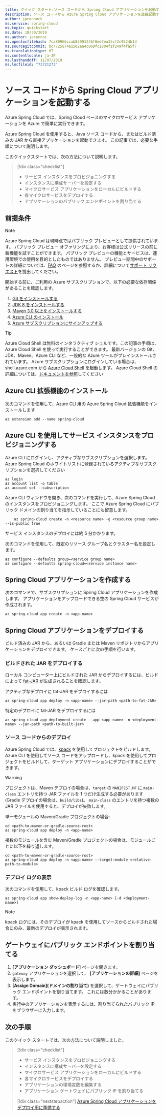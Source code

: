 ```yaml
---
title: クイック スタート:ソース コードから Spring Cloud アプリケーションを起動する
description: ソース コードから Azure Spring Cloud アプリケーションを直接起動する方法について説明します
author: jpconnock
ms.service: spring-cloud
ms.topic: quickstart
ms.date: 10/30/2019
ms.author: jeconnoc
ms.openlocfilehash: 7ca80966ccab83991246f0ed7ea35cf2c9524b1d
ms.sourcegitcommit: bc7725874a1502aa4c069fc1804f1f249f4fa5f7
ms.translationtype: HT
ms.contentlocale: ja-JP
ms.lasthandoff: 11/07/2019
ms.locfileid: "73721273"
---
```

# <a name="launch-your-spring-cloud-application-from-source-code"></a>ソース コードから Spring Cloud アプリケーションを起動する

Azure Spring Cloud では、Spring Cloud ベースのマイクロサービス アプリケーションを Azure で簡単に実行できます。

Azure Spring Cloud を使用すると、Java ソース コードから、またはビルド済みの JAR から直接アプリケーションを起動できます。 この記事では、必要な手順について説明します。

このクイックスタートでは、次の方法について説明します。

> [!div class="checklist"]
> * サービス インスタンスをプロビジョニングする
> * インスタンスに構成サーバーを設定する
> * マイクロサービス アプリケーションをローカルにビルドする
> * 各マイクロサービスをデプロイする
> * アプリケーションのパブリック エンドポイントを割り当てる

## <a name="prerequisites"></a>前提条件

>[!Note]
> Azure Spring Cloud は現時点ではパブリック プレビューとして提供されています。 パブリック プレビュー オファリングにより、お客様は公式リリースの前に新機能を試すことができます。  パブリック プレビューの機能とサービスは、運用環境での使用を目的としたものではありません。  プレビュー期間中のサポートの詳細については、[FAQ](https://azure.microsoft.com/support/faq/) のページを参照するか、詳細について[サポート リクエスト](https://docs.microsoft.com/azure/azure-supportability/how-to-create-azure-support-request)を提出してください。

開始する前に、ご利用の Azure サブスクリプションで、以下の必要な依存関係があることを確認します。

1. [Git をインストールする](https://git-scm.com/)
2. [JDK 8 をインストールする](https://www.oracle.com/technetwork/java/javase/downloads/jdk8-downloads-2133151.html)
3. [Maven 3.0 以上をインストールする](https://maven.apache.org/download.cgi)
4. [Azure CLI のインストール](https://docs.microsoft.com/cli/azure/install-azure-cli?view=azure-cli-latest)
5. [Azure サブスクリプションにサインアップする](https://azure.microsoft.com/free/)

> [!TIP]
> Azure Cloud Shell は無料のインタラクティブ シェルです。この記事の手順は、Azure Cloud Shell を使って実行することができます。  最新バージョンの Git、JDK、Maven、Azure CLI など、一般的な Azure ツールがプレインストールされています。 Azure サブスクリプションにログインしている場合は、shell.azure.com から [Azure Cloud Shell](https://shell.azure.com) を起動します。  Azure Cloud Shell の詳細については、[ドキュメントを参照](../cloud-shell/overview.md)してください

## <a name="install-the-azure-cli-extension"></a>Azure CLI 拡張機能のインストール

次のコマンドを使用して、Azure CLI 用の Azure Spring Cloud 拡張機能をインストールします

```Azure CLI
az extension add --name spring-cloud
```

## <a name="provision-a-service-instance-using-the-azure-cli"></a>Azure CLI を使用してサービス インスタンスをプロビジョニングする

Azure CLI にログインし、アクティブなサブスクリプションを選択します。 Azure Spring Cloud のホワイトリストに登録されているアクティブなサブスクリプションを選択してください

```Azure CLI
az login
az account list -o table
az account set --subscription
```

Azure CLI ウィンドウを開き、次のコマンドを実行して、Azure Spring Cloud のインスタンスをプロビジョニングします。 ここで Azure Spring Cloud にパブリック ドメインの割り当てを指示していることにも留意します。

```azurecli
    az spring-cloud create -n <resource name> -g <resource group name> --is-public true
```

サービス インスタンスのデプロイには約 5 分かかります。

次のコマンドを使用して、既定のリソース グループ名とクラスター名を設定します。

```azurecli
az configure --defaults group=<service group name>
az configure --defaults spring-cloud=<service instance name>
```

## <a name="create-the-spring-cloud-application"></a>Spring Cloud アプリケーションを作成する

次のコマンドで、サブスクリプションに Spring Cloud アプリケーションを作成します。  アプリケーションをアップロードできる空の Spring Cloud サービスが作成されます。

```azurecli
az spring-cloud app create -n <app-name>
```

## <a name="deploy-your-spring-cloud-application"></a>Spring Cloud アプリケーションをデプロイする

ビルド済みの JAR から、あるいは Gradle または Maven リポジトリからアプリケーションをデプロイできます。  ケースごとに次の手順を行います。

### <a name="deploy-a-built-jar"></a>ビルドされた JAR をデプロイする

ローカル コンピューター上にビルドされた JAR からデプロイするには、ビルドによって [fat-JAR](https://docs.spring.io/spring-boot/docs/current/reference/html/howto-build.html#howto-create-an-executable-jar-with-maven) が生成されることを確認します。

アクティブなデプロイに fat-JAR をデプロイするには

```azurecli
az spring-cloud app deploy -n <app-name> --jar-path <path-to-fat-JAR>
```

特定のデプロイに fat-JAR をデプロイするには

```azurecli
az spring-cloud app deployment create --app <app-name> -n <deployment-name> --jar-path <path-to-built-jar>
```

### <a name="deploy-from-source-code"></a>ソース コードからのデプロイ

Azure Spring Cloud では、[kpack](https://github.com/pivotal/kpack) を使用してプロジェクトをビルドします。  Azure CLI を使用してソース コードをアップロードし、kpack を使用してプロジェクトをビルドして、ターゲット アプリケーションにデプロイすることができます。

> [!WARNING]
> プロジェクトは、Maven デプロイの場合は、`target` の `MANIFEST.MF` に `main-class` エントリを持つ JAR ファイルを 1 つだけ生成する必要があります (Gradle デプロイの場合は、`build/libs`)。  `main-class` のエントリを持つ複数の JAR ファイルを使用すると、デプロイが失敗します。

単一モジュールの Maven/Gradle プロジェクトの場合:

```azurecli
cd <path-to-maven-or-gradle-source-root>
az spring-cloud app deploy -n <app-name>
```

複数のモジュールを含む Maven/Gradle プロジェクトの場合は、モジュールごとに以下を繰り返します。

```azurecli
cd <path-to-maven-or-gradle-source-root>
az spring-cloud app deploy -n <app-name> --target-module <relative-path-to-module>
```

### <a name="show-deployment-logs"></a>デプロイ ログの表示

次のコマンドを使用して、kpack ビルド ログを確認します。

```azurecli
az spring-cloud app show-deploy-log -n <app-name> [-d <deployment-name>]
```

> [!NOTE]
> kpack ログには、そのデプロイが kpack を使用してソースからビルドされた場合にのみ、最新のデプロイが表示されます。

## <a name="assign-a-public-endpoint-to-gateway"></a>ゲートウェイにパブリック エンドポイントを割り当てる

1. **[アプリケーション ダッシュボード]** ページを開きます。
2. `gateway` アプリケーションを選択して、 **[アプリケーションの詳細]** ページを表示します。
3. **[Assign Domain]\(ドメインの割り当て\)** を選択して、ゲートウェイにパブリック エンドポイントを割り当てます。 これには数分かかることがあります。 
4. 実行中のアプリケーションを表示するには、割り当てられたパブリック IP をブラウザーに入力します。

## <a name="next-steps"></a>次の手順

このクイック スタートでは、次の方法について説明しました。

> [!div class="checklist"]
> * サービス インスタンスをプロビジョニングする
> * インスタンスに構成サーバーを設定する
> * マイクロサービス アプリケーションをローカルにビルドする
> * 各マイクロサービスをデプロイする
> * アプリケーションの環境変数を編集する
> * アプリケーション ゲートウェイにパブリック IP を割り当てる

> [!div class="nextstepaction"]
> [Azure Spring Cloud アプリケーションをデプロイ用に準備する](spring-cloud-tutorial-prepare-app-deployment.md)
